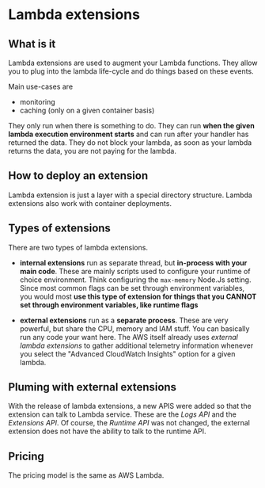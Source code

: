 # Lambda extensions

## What is it

Lambda extensions are used to augment your Lambda functions. They allow you to plug into the lambda life-cycle
and do things based on these events.

Main use-cases are

- monitoring
- caching (only on a given container basis)

They only run when there is something to do. They can run **when the given lambda execution environment starts** and can run after your handler has returned the data.
They do not block your lambda, as soon as your lambda returns the data, you are not paying for the lambda.

## How to deploy an extension

Lambda extension is just a layer with a special directory structure.
Lambda extensions also work with container deployments.

## Types of extensions

There are two types of lambda extensions.

- **internal extensions** run as separate thread, but **in-process with your main code**.
  These are mainly scripts used to configure your runtime of choice environment. Think configuring the `max-memory` Node.Js setting.
  Since most common flags can be set through environment variables, you would most **use this type of extension for things that you CANNOT set through environment variables, like runtime flags**

- **external extensions** run as a **separate process**. These are very powerful, but share the CPU, memory and IAM stuff.
  You can basically run any code your want here. The AWS itself already uses _external lambda extensions_ to gather additional telemetry information whenever you select the "Advanced CloudWatch Insights" option for a given lambda.

## Pluming with external extensions

With the release of lambda extensions, a new APIS were added so that the extension can talk to Lambda service.
These are the _Logs API_ and the _Extensions API_. Of course, the _Runtime API_ was not changed, the external extension does not have the ability to talk to the runtime API.

## Pricing

The pricing model is the same as AWS Lambda.
